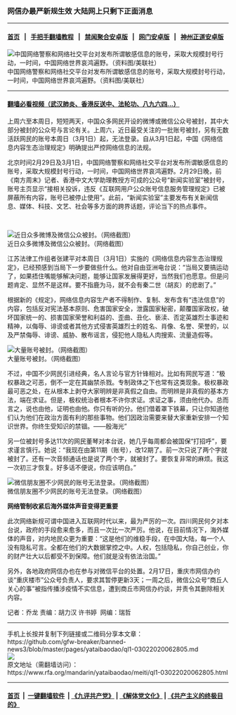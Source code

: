### 网信办最严新规生效  大陆网上只剩下正面消息
------------------------

#### [首页](https://github.com/gfw-breaker/banned-news3/blob/master/README.md) &nbsp;&nbsp;|&nbsp;&nbsp; [手把手翻墙教程](https://github.com/gfw-breaker/guides/wiki) &nbsp;&nbsp;|&nbsp;&nbsp; [禁闻聚合安卓版](https://github.com/gfw-breaker/bn-android) &nbsp;&nbsp;|&nbsp;&nbsp; [网门安卓版](https://github.com/oGate2/oGate) &nbsp;&nbsp;|&nbsp;&nbsp; [神州正道安卓版](https://github.com/SzzdOgate/update) 



<div id="headerimg">
 <img alt="中国网络警察和网络社交平台对发布所谓敏感信息的账号，采取大规模封号行动，一时间，中国网络世界哀鸿遍野。（资料图/美联社）" src="https://www.rfa.org/mandarin/yataibaodao/meiti/ql1-03022020062805.html/PSX_20200302_060635.jpg/@@images/2483fa02-faca-4bf7-b780-9c8bd7ffee5b.jpeg" title="中国网络警察和网络社交平台对发布所谓敏感信息的账号，采取大规模封号行动，一时间，中国网络世界哀鸿遍野。（资料图/美联社）"/>
 <div id="headerimgcontents">
  <div id="headerimgcaption">
   <span>
    中国网络警察和网络社交平台对发布所谓敏感信息的账号，采取大规模封号行动，一时间，中国网络世界哀鸿遍野。（资料图/美联社）
   </span>
   <!-- zoomattribute -->
  </div>
  <!-- headerimgcaption -->
 </div>
 <!-- headerimagecontents -->
</div>

<hr/>


#### [翻墙必看视频（武汉肺炎、香港反送中、法轮功、八九六四...）](https://github.com/gfw-breaker/banned-news3/blob/master/pages/link3.md)

<div id="storytext">
 <div>
  <div class="slot_header">
  </div>
 </div>
 <p>
  上周六至本周日，短短两天，中国众多网民开设的微博或微信公众号被封，其中大部分被封的公众号与言论有关。上周六，近日最受关注的一批账号被封，另有无数活跃网民的账号本周日（3月1日）起，无法登录。自从3月1日起，中国《网络信息内容生态治理规定》明确提出严控网络信息的法规。
 </p>
 <p>
  北京时间2月29日及3月1日，中国网络警察和网络社交平台对发布所谓敏感信息的账号，采取大规模封号行动，一时间，中国网络世界哀鸿遍野。2月29日晚，前《南方周末》记者、香港中文大学助理教授方可成的公众号“新闻实验室”被封号，账号主页显示“接相关投诉，违反《互联网用户公众账号信息服务管理规定》已被屏蔽所有内容，账号已被停止使用”。此前，“新闻实验室”主要发布有关新闻信息、媒体、科技、文艺、社会等多方面的跨界话题，评论当下的热点事件。
 </p>
 <p>
 </p>
 <p>
  <br/>
  <div class="image-inline captioned" style="width:1500px;">
   <div style="width:1500px;">
    <img alt="近日众多微博及微信公众被封。（网络截图）" src="https://www.rfa.org/mandarin/yataibaodao/meiti/ql1-03022020062805.html/m0302-ql1p1.jpg" title="近日众多微博及微信公众被封。（网络截图）"/>
   </div>
   <div class="image-caption">
    <span style="width:1500px;">
     近日众多微博及微信公众被封。（网络截图）
    </span>
    <span class="copyright">
    </span>
   </div>
  </div>
 </p>
 <p>
  江苏法律工作组者张建平对本周日（3月1日）实施的《网络信息内容生态治理规定》，已经预感到当局下一步要做些什么。他对自由亚洲电台说：“当局又要搞运动了，如果捂住嘴能够解决问题，能够让国家发展得更好，当然我们也愿意。但是问题肯定、显然不是这样。要不指鹿为马，就不会有秦二世（胡亥）的悲剧了。”
 </p>
 <p>
  根据新的《规定》，网络信息内容生产者不得制作、复制、发布含有“违法信息”的内容，包括反对宪法基本原则、危害国家安全，泄露国家秘密，颠覆国家政权，破坏国家统一的、损害国家荣誉和利益的、歪曲、丑化、亵渎、否定英雄烈士事迹和精神，以侮辱、诽谤或者其他方式侵害英雄烈士的姓名、肖像、名誉、荣誉的，以及严禁侮辱、诽谤、威胁、散布谣言，侵犯他人隐私人肉搜索、流量造假等。
 </p>
 <p>
 </p>
 <p>
  <div class="image-inline captioned" style="width:680px;">
   <div style="width:680px;">
    <img alt="大量账号被封。（网络截图）" src="https://www.rfa.org/mandarin/yataibaodao/meiti/ql1-03022020062805.html/m0302-ql1p2.jpg" title="大量账号被封。（网络截图）"/>
   </div>
   <div class="image-caption">
    <span style="width:680px;">
     大量账号被封。（网络截图）
    </span>
    <span class="copyright">
    </span>
   </div>
  </div>
 </p>
 <p>
  不过，中国不少网民引进经典，名人言论与官方针锋相对。比如有网民写道：“极权暴政之可恶，倒不一定在其幽禁杀戮。专制政体之下也常有这类现象。极权暴政最可恶之处，在从根本上剥夺大家明辨是非真假之自由。而明辨是非真假的基本方法，端在求证。但是，极权统治者根本不许你求证。求证之事，须由他代办。总而言之，说也由他，证明也由他。你只有听的分。他们借着罩下铁幕，只让你知道他们认为他们在政治方面有利的那些事物。他们因政治需要来替大家重新安排一个知识世界。你终生受知识的禁锢。——殷海光”
 </p>
 <p>
  另一位被封号多达11次的网民董琴对本台说，她几乎每周都会被国保“打招呼”，要求谨言慎行。她说：“我现在由第11期（账号），改12期了。前一次只说了两个字就被封了。还有一次音频通话也是说了两个字，就被封了。要恢复非常的麻烦。我这一次初三才恢复。好多话不便说，你应该明白。”
 </p>
 <p>
 </p>
 <p>
  <div class="image-inline captioned" style="width:1500px;">
   <div style="width:1500px;">
    <img alt="微信朋友圈不少网民的账号无法登录。（网络截图）" src="https://www.rfa.org/mandarin/yataibaodao/meiti/ql1-03022020062805.html/m0302-ql1p3.jpg" title="微信朋友圈不少网民的账号无法登录。（网络截图）"/>
   </div>
   <div class="image-caption">
    <span style="width:1500px;">
     微信朋友圈不少网民的账号无法登录。（网络截图）
    </span>
    <span class="copyright">
    </span>
   </div>
  </div>
 </p>
 <p>
  <b>
   网络管制收紧后海外媒体声音变得更重要
  </b>
 </p>
 <p>
  此次网络新规可谓中国进入互联网时代以来，最为严厉的一次。四川网民何夕对本台说，政府的手段愈来愈多，而且一次比一次严厉。他说，在目前情况下，海外媒体的声音，对内地民众更为重要：“这是他们的维稳手段，在中国大陆，每一个人没有隐私可言。全都在他们的大数据掌控之中。人权，包括隐私，你自己创业，你的财产壮大以后都受不到保障。他们就是没有依法治国。”
 </p>
 <p>
  另外，各地政府网信办也在参与对微信平台的处置。2月17日，重庆市网信办约谈“重庆楼市”公众号负责人，要求其暂停更新3天；一周之后，微信公众号“商丘人关心的事”被指传播涉疫情不实信息，遭到商丘市网信办约谈，并责令其删除相关内容。
 </p>
 <p>
 </p>
 <p>
  记者：乔龙 责编：胡力汉 许书婷  网编：瑞哲
 </p>
</div>

<hr/>
手机上长按并复制下列链接或二维码分享本文章：<br/>
https://github.com/gfw-breaker/banned-news3/blob/master/pages/yataibaodao/ql1-03022020062805.md <br/>
<a href='https://github.com/gfw-breaker/banned-news3/blob/master/pages/yataibaodao/ql1-03022020062805.md'><img src='https://github.com/gfw-breaker/banned-news3/blob/master/pages/yataibaodao/ql1-03022020062805.md.png'/></a> <br/>
原文地址（需翻墙访问）：https://www.rfa.org/mandarin/yataibaodao/meiti/ql1-03022020062805.html


------------------------
#### [首页](https://github.com/gfw-breaker/banned-news3/blob/master/README.md) &nbsp;|&nbsp; [一键翻墙软件](https://github.com/gfw-breaker/nogfw/blob/master/README.md) &nbsp;| [《九评共产党》](https://github.com/gfw-breaker/9ping.md/blob/master/README.md#九评之一评共产党是什么) | [《解体党文化》](https://github.com/gfw-breaker/jtdwh.md/blob/master/README.md) | [《共产主义的终极目的》](https://github.com/gfw-breaker/gczydzjmd.md/blob/master/README.md)


<img src='http://gfw-breaker.win/banned-news3/pages/yataibaodao/ql1-03022020062805.md' width='0px' height='0px'/>
